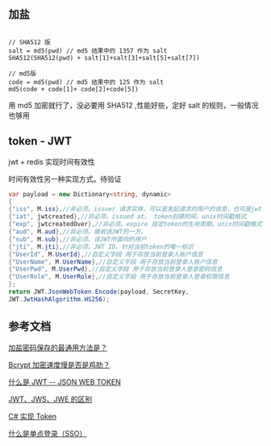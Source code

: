 ## 加盐

```

// SHA512 版
salt = md5(pwd) // md5 结果中的 1357 作为 salt
SHA512(SHA512(pwd) + salt[1]+salt[3]+salt[5]+salt[7])

// md5版
code = md5(pwd) // md5 结果中的 125 作为 salt
md5(code + code[1]+ code[2]+code[5])
```

用 md5 加密就行了，没必要用 SHA512 ,性能好些，定好 salt 的规则，一般情况也够用

## token - JWT

jwt + redis 实现时间有效性

时间有效性另一种实现方式。待验证

```c#
var payload = new Dictionary<string, dynamic>
{
{"iss", M.iss},//非必须。issuer 请求实体，可以是发起请求的用户的信息，也可是jwt的签发者。
{"iat", jwtcreated},//非必须。issued at。 token创建时间，unix时间戳格式
{"exp", jwtcreatedOver},//非必须。expire 指定token的生命周期。unix时间戳格式
{"aud", M.aud},//非必须。接收该JWT的一方。
{"sub", M.sub},//非必须。该JWT所面向的用户
{"jti", M.jti},//非必须。JWT ID。针对当前token的唯一标识
{"UserId", M.UserId},//自定义字段 用于存放当前登录人账户信息
{"UserName", M.UserName},//自定义字段 用于存放当前登录人账户信息
{"UserPwd", M.UserPwd},//自定义字段 用于存放当前登录人登录密码信息
{"UserRole", M.UserRole},//自定义字段 用于存放当前登录人登录权限信息
};
return JWT.JsonWebToken.Encode(payload, SecretKey,
JWT.JwtHashAlgorithm.HS256);

```

## 参考文档

[加盐密码保存的最通用方法是？](https://www.zhihu.com/question/20299384)

[Bcrypt 加密速度慢是否是鸡肋？](https://www.php.cn/php-weizijiaocheng-105725.html)

[什么是 JWT -- JSON WEB TOKEN](https://www.jianshu.com/p/576dbf44b2ae)

[JWT、JWS、JWE 的区别](https://cloud.tencent.com/developer/article/1460770)

[C# 实现 Token](https://www.cnblogs.com/ckfuture/p/14516741.html)

[什么是单点登录（SSO）](https://zhuanlan.zhihu.com/p/66037342)
